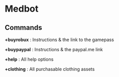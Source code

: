 # Medbot


## Commands


**+buyrobux** : Instructions & the link to the gamepass


**+buypaypal** : Instructions & the paypal.me link


**+help** : All help options


**+clothing** : All purchasable clothing assets
